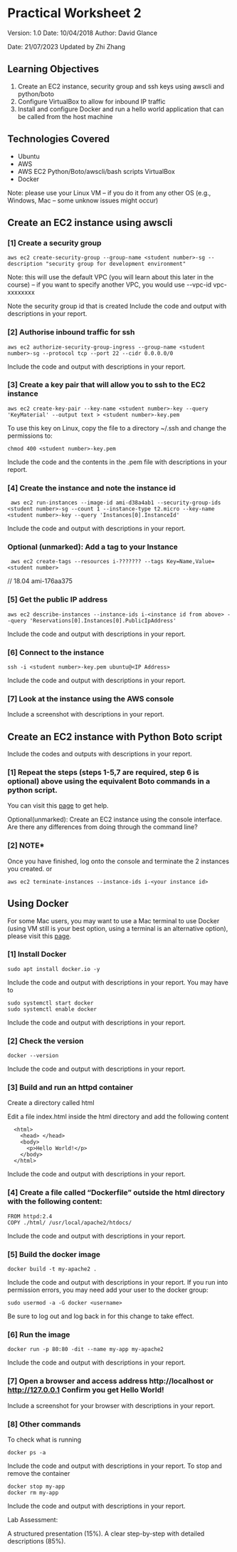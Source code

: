 # Practical Worksheet 2
Version: 1.0 Date: 10/04/2018 Author: David Glance

Date: 21/07/2023 Updated by Zhi Zhang


## Learning Objectives
1. Create an EC2 instance, security group and ssh keys using awscli and python/boto
2. Configure VirtualBox to allow for inbound IP traffic
3. Install and configure Docker and run a hello world application that can be called from the host machine

## Technologies Covered

* Ubuntu
* AWS
* AWS EC2 Python/Boto/awscli/bash scripts VirtualBox
* Docker

Note: please use your Linux VM – if you do it from any other OS (e.g., Windows, Mac – some unknow issues might occur)

## Create an EC2 instance using awscli
### [1] Create a security group

```
aws ec2 create-security-group --group-name <student number>-sg --description "security group for development environment"
```

Note: this will use the default VPC (you will learn about this later in the course) – if you want to specify another VPC, you would use --vpc-id vpc-xxxxxxxx

Note the security group id that is created
Include the code and output with descriptions  in your report.

### [2] Authorise inbound traffic for ssh

```
aws ec2 authorize-security-group-ingress --group-name <student number>-sg --protocol tcp --port 22 --cidr 0.0.0.0/0
```
Include the code and output with descriptions in your report.

### [3] Create a key pair that will allow you to ssh to the EC2 instance

```
aws ec2 create-key-pair --key-name <student number>-key --query 'KeyMaterial' --output text > <student number>-key.pem
```

To use this key on Linux, copy the file to a directory ~/.ssh and change the permissions to:

```
chmod 400 <student number>-key.pem
```
Include the code and the contents in the .pem file with descriptions in your report.
### [4] Create the instance and note the instance id

```
 aws ec2 run-instances --image-id ami-d38a4ab1 --security-group-ids <student number>-sg --count 1 --instance-type t2.micro --key-name <student number>-key --query 'Instances[0].InstanceId'

 ```
Include the code and output with descriptions in your report.
### Optional (unmarked): Add a tag to your Instance
 ```
  aws ec2 create-tags --resources i-??????? --tags Key=Name,Value=<student number>
 ```

// 18.04 ami-176aa375


### [5] Get the public IP address

```
aws ec2 describe-instances --instance-ids i-<instance id from above> --query 'Reservations[0].Instances[0].PublicIpAddress'
```
Include the code and output with descriptions  in your report.
### [6] Connect to the instance
```
ssh -i <student number>-key.pem ubuntu@<IP Address>
```
Include the code and output with descriptions  in your report.
### [7] Look at the instance using the AWS console
Include a screenshot with descriptions in your report.

## Create an EC2 instance with Python Boto script
Include the codes and outputs with descriptions  in your report.

### [1] Repeat the steps (steps 1-5,7 are required, step 6 is optional) above using the equivalent Boto commands in a python script.

You can visit this [page](https://boto3.amazonaws.com/v1/documentation/api/latest/reference/services/ec2.html) to get help.

Optional(unmarked): Create an EC2 instance using the console interface. Are there any differences from doing through the command line?

### [2] ****NOTE*****

Once you have finished, log onto the console and terminate the 2 instances you created.
or
```
aws ec2 terminate-instances --instance-ids i-<your instance id>
```

## Using Docker
For some Mac users, you may want to use a Mac terminal to use Docker (using VM still is your best option, using a terminal is an alternative option), please visit this [page](https://docs.docker.com/desktop/install/mac-install/).
### [1] Install Docker
```
sudo apt install docker.io -y
```
Include the code and output with descriptions  in your report.
You may have to

```
sudo systemctl start docker
sudo systemctl enable docker
```
Include the code and output with descriptions  in your report.
### [2] Check the version

```
docker --version
```
Include the code and output with descriptions  in your report.
### [3] Build and run an httpd container

Create a directory called html

Edit a file index.html inside the html directory and add the following content

```
  <html>
    <head> </head>
    <body>
      <p>Hello World!</p>
    </body>
  </html>
```
Include the code and output with descriptions  in your report.
### [4] Create a file called “Dockerfile” outside the html directory with the following content:

```
FROM httpd:2.4
COPY ./html/ /usr/local/apache2/htdocs/
```
Include the code and output with descriptions  in your report.
### [5] Build the docker image

```
docker build -t my-apache2 .
```
Include the code and output with descriptions  in your report.
If you run into permission errors, you may need add your user to the docker group:

```
sudo usermod -a -G docker <username>
```

Be sure to log out and log back in for this change to take effect.

### [6] Run the image

```
docker run -p 80:80 -dit --name my-app my-apache2
```
Include the code and output with descriptions  in your report.
### [7] Open a browser and access address http://localhost or http://127.0.0.1 Confirm you get Hello World!
Include a screenshot for your browser with descriptions in your report.
### [8] Other commands

To check what is running

```
docker ps -a
```
Include the code and output with descriptions  in your report.
To stop and remove the container

```
docker stop my-app
docker rm my-app
```
Include the code and output with descriptions  in your report.

Lab Assessment:

A structured presentation (15%). A clear step-by-step with detailed descriptions (85%). 
